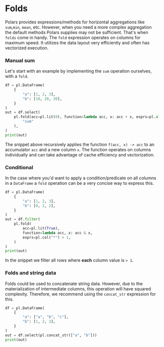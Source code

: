 # Folds
Polars provides expressions/methods for horizontal aggregations like `sum`,`min`, `mean`,
etc. However, when you need a more complex aggregation the default methods Polars supplies may not be sufficient. That's when `folds` come in handy.
The `fold` expression operates on columns for maximum speed. It utilizes the data layout very efficiently and often has vectorized execution.
### Manual sum
Let's start with an example by implementing the `sum` operation ourselves, with a `fold`.
 
```python
df = pl.DataFrame(
    {
        "a": [1, 2, 3],
        "b": [10, 20, 30],
    }
)
out = df.select(
    pl.fold(acc=pl.lit(0), function=lambda acc, x: acc + x, exprs=pl.all()).alias(
        "sum"
    ),
)
print(out)
```
 

The snippet above recursively applies the function `f(acc, x) -> acc` to an accumulator `acc` and a new column `x`. The function operates on columns individually and can take advantage of cache efficiency and vectorization.
### Conditional
In the case where you'd want to apply a condition/predicate on all columns in a `DataFrame` a `fold` operation can be a very concise way to express this.
 
```python
df = pl.DataFrame(
    {
        "a": [1, 2, 3],
        "b": [0, 1, 2],
    }
)
out = df.filter(
    pl.fold(
        acc=pl.lit(True),
        function=lambda acc, x: acc & x,
        exprs=pl.col("*") > 1,
    )
)
print(out)
```
 

In the snippet we filter all rows where **each** column value is `> 1`.
### Folds and string data
Folds could be used to concatenate string data. However, due to the materialization of intermediate columns, this operation will have squared complexity.
Therefore, we recommend using the `concat_str` expression for this.
 
```python
df = pl.DataFrame(
    {
        "a": ["a", "b", "c"],
        "b": [1, 2, 3],
    }
)
out = df.select(pl.concat_str(["a", "b"]))
print(out)
```


